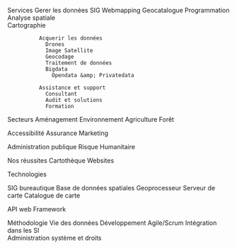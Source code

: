 Services
              Gerer les données
                SIG
                Webmapping
                Geocatalogue
                Programmation
                Analyse spatiale                
                Cartographie                
              
              Acquerir les données
                Drones
                Image Satellite
                Geocodage
                Traitement de données
                Bigdata 
                  Opendata &amp; Privatedata

              Assistance et support
                Consultant
                Audit et solutions
                Formation



Secteurs
  Aménagement
  Environnement
  Agriculture
  Forêt

  Accessibilité
  Assurance
  Marketing

  Administration publique
  Risque
  Humanitaire

  Nos réussites
    Cartothèque
    Websites



Technologies

  SIG bureautique
  Base de données spatiales
  Geoprocesseur
  Serveur de carte
  Catalogue de carte

  API web
  Framework

Méthodologie
  Vie des données
  Développement Agile/Scrum
  Intégration dans les SI  
  Administration système et droits